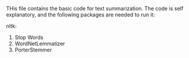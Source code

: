 THis file contains the basic code for text summarization. The code is self explanatory, and the following packages are needed to run it:

nltk:
 1. Stop Words
 2. WordNetLemmatizer
 3. PorterStemmer
